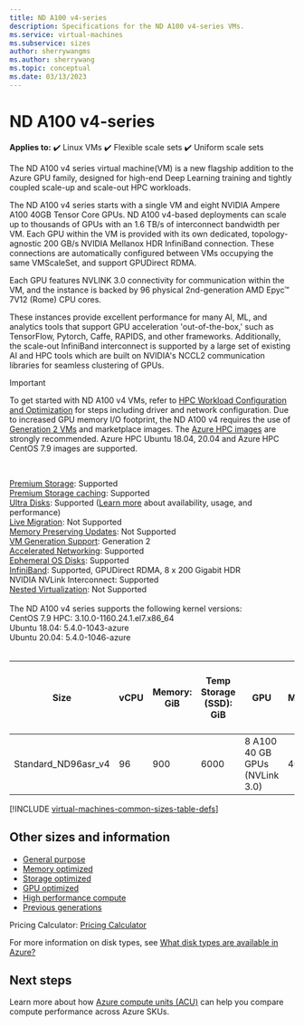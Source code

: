 ```yaml
---
title: ND A100 v4-series 
description: Specifications for the ND A100 v4-series VMs.
ms.service: virtual-machines
ms.subservice: sizes
author: sherrywangms
ms.author: sherrywang
ms.topic: conceptual
ms.date: 03/13/2023
---
```


# ND A100 v4-series

**Applies to:** :heavy_check_mark: Linux VMs :heavy_check_mark: Flexible scale sets :heavy_check_mark: Uniform scale sets

The ND A100 v4 series virtual machine(VM) is a new flagship addition to the Azure GPU family, designed for high-end Deep Learning training and tightly coupled scale-up and scale-out HPC workloads. 

The ND A100 v4 series starts with a single VM and eight NVIDIA Ampere A100 40GB Tensor Core GPUs. ND A100 v4-based deployments can scale up to thousands of GPUs with an 1.6 TB/s of interconnect bandwidth per VM. Each GPU within the VM is provided with its own dedicated, topology-agnostic 200 GB/s NVIDIA Mellanox HDR InfiniBand connection. These connections are automatically configured between VMs occupying the same VMScaleSet, and support GPUDirect RDMA.

Each GPU features NVLINK 3.0 connectivity for communication within the VM, and the instance is backed by 96 physical 2nd-generation AMD Epyc™ 7V12 (Rome) CPU cores.

These instances provide excellent performance for many AI, ML, and analytics tools that support GPU acceleration 'out-of-the-box,' such as TensorFlow, Pytorch, Caffe, RAPIDS, and other frameworks. Additionally, the scale-out InfiniBand interconnect is supported by a large set of existing AI and HPC tools which are built on NVIDIA's NCCL2 communication libraries for seamless clustering of GPUs.

> [!IMPORTANT]
> To get started with ND A100 v4 VMs, refer to [HPC Workload Configuration and Optimization](configure.md) for steps including driver and network configuration.
> Due to increased GPU memory I/O footprint, the ND A100 v4 requires the use of [Generation 2 VMs](generation-2.md) and marketplace images. The [Azure HPC images](configure.md) are strongly recommended. Azure HPC Ubuntu 18.04, 20.04 and Azure HPC CentOS 7.9 images are supported.
> 

<br>

[Premium Storage](premium-storage-performance.md): Supported<br>
[Premium Storage caching](premium-storage-performance.md): Supported<br>
[Ultra Disks](disks-types.md#ultra-disks): Supported ([Learn more](https://techcommunity.microsoft.com/t5/azure-compute/ultra-disk-storage-for-hpc-and-gpu-vms/ba-p/2189312) about availability, usage, and performance) <br>
[Live Migration](maintenance-and-updates.md): Not Supported<br>
[Memory Preserving Updates](maintenance-and-updates.md): Not Supported<br>
[VM Generation Support](generation-2.md): Generation 2<br>
[Accelerated Networking](../virtual-network/create-vm-accelerated-networking-cli.md): Supported<br>
[Ephemeral OS Disks](ephemeral-os-disks.md): Supported<br>
[InfiniBand](../extensions/enable-infiniband.md): Supported, GPUDirect RDMA, 8 x 200 Gigabit HDR<br>
NVIDIA NVLink Interconnect: Supported<br>
[Nested Virtualization](/virtualization/hyper-v-on-windows/user-guide/nested-virtualization): Not Supported <br>
<br>
The ND A100 v4 series supports the following kernel versions: <br>
CentOS 7.9 HPC: 3.10.0-1160.24.1.el7.x86_64 <br>
Ubuntu 18.04: 5.4.0-1043-azure <br>
Ubuntu 20.04: 5.4.0-1046-azure <br>
<br>

| Size | vCPU | Memory: GiB | Temp Storage (SSD): GiB | GPU | GPU Memory: GiB | Max data disks | Max uncached disk throughput: IOPS / MBps | Max network bandwidth | Max NICs |
|---|---|---|---|---|---|---|---|---|---|
| Standard_ND96asr_v4 | 96 | 900 | 6000 | 8 A100 40 GB GPUs (NVLink 3.0) | 40 | 32 | 80,000 / 800 | 24,000 Mbps | 8 |

[!INCLUDE [virtual-machines-common-sizes-table-defs](../../includes/virtual-machines-common-sizes-table-defs.md)]

## Other sizes and information

- [General purpose](sizes-general.md)
- [Memory optimized](sizes-memory.md)
- [Storage optimized](sizes-storage.md)
- [GPU optimized](sizes-gpu.md)
- [High performance compute](sizes-hpc.md)
- [Previous generations](sizes-previous-gen.md)

Pricing Calculator: [Pricing Calculator](https://azure.microsoft.com/pricing/calculator/)

For more information on disk types, see [What disk types are available in Azure?](disks-types.md)

## Next steps

Learn more about how [Azure compute units (ACU)](acu.md) can help you compare compute performance across Azure SKUs.
